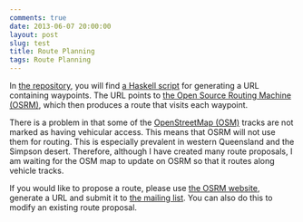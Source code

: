 ```yaml
---
comments: true
date: 2013-06-07 20:00:00
layout: post
slug: test
title: Route Planning
tags: Route Planning
---
```


In [the repository](https://bitbucket.org/dibblego/ride), you will find [a Haskell script](https://bitbucket.org/dibblego/ride/src/master/static/route/Route.hs) for generating a URL containing waypoints. The URL points to
[the Open Source Routing Machine (OSRM)](http://map.project-osrm.org/), which then produces a route that visits each
waypoint.

There is a problem in that some of the [OpenStreetMap (OSM)](http://osm.org) tracks are not marked as having vehicular
access. This means that OSRM will not use them for routing. This is especially prevalent in western Queensland and the
Simpson desert. Therefore, although I have created many route proposals, I am waiting for the OSM map to update on OSRM
so that it routes along vehicle tracks.

If you would like to propose a route, please use [the OSRM website](http://map.project-osrm.org/), generate a URL and
submit it to [the mailing list](http://groups.google.com/group/au-ride-2014). You can also do this to modify an existing
route proposal.
